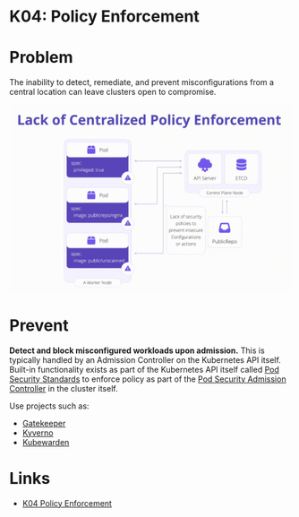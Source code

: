 # K04: Policy Enforcement

# Problem

The inability to detect, remediate, and prevent misconfigurations from a central location can leave clusters open to compromise.

![diagram](../assets/img/k04.png)

# Prevent

**Detect and block misconfigured workloads upon admission.** This is typically handled by an Admission Controller on the Kubernetes API itself. Built-in functionality exists as part of the Kubernetes API itself called [Pod Security Standards](https://kubernetes.io/docs/concepts/security/pod-security-standards/) to enforce policy as part of the [Pod Security Admission Controller](https://kubernetes.io/docs/concepts/security/pod-security-admission/) in the cluster itself.

Use projects such as:
- [Gatekeeper](https://open-policy-agent.github.io/gatekeeper/website/docs/)
- [Kyverno](https://kyverno.io/)
- [Kubewarden](https://www.kubewarden.io/)

# Links

- [K04 Policy Enforcement](https://owasp.org/www-project-kubernetes-top-ten/2022/en/src/K04-policy-enforcement)
